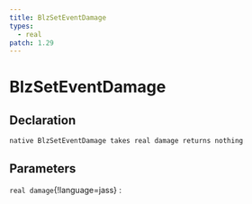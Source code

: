 ```yaml
---
title: BlzSetEventDamage
types:
  - real
patch: 1.29
---
```


# BlzSetEventDamage

## Declaration

```jass
native BlzSetEventDamage takes real damage returns nothing
```

## Parameters
`real damage`{!language=jass}
: 
